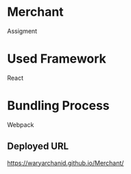# Merchant
Assigment

# Used Framework 
React

# Bundling Process
Webpack

## Deployed URL
https://waryarchanid.github.io/Merchant/
